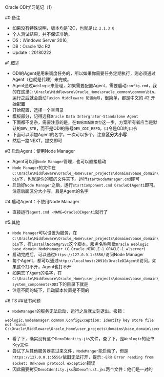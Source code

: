 Oracle ODI学习笔记（1）

#0.备注
- 如果没有特殊说明，版本均是12C，也就是`12.2.1.3.0`
- 个人测试结果，并不保证准确。
- OS：Windows Server 2016,
- DB：Oracle 12c R2
- Update：20180222

#1.概述
- ODI的Agent是用来调度任务的，所以如果你需要任务定期执行，则必须通过Agent（也就是代理）来完成。
- Agent通过`Weblogic`来管理，如果需要配置Agent，需要启动`config.cmd`，我的在这里`C:\Oracle\Middleware\Oracle_Home\oracle_common\common\bin`，运行之后就会启动`Fusion Middleware 配置向导`，很简单，都是中文的
#2.开始配置
- 开始配置，选择一个空目录
- 模板部分，记得选择`Oracle Data Intergrator-Standalone Agent`
- 下面都不复杂，需要注意的是，在`数据库配置类型`这一步，方案所有者应当是默认的`DEV_STB`，而不是ODI的账号`DEV_ODI_REPO`，口令是ODI的口令
- 下面可以添加Agent的名字，一次可以多个，注意**区分大小写**
- 然后一路NEXT，提交即可

#3.启动Agent：使用Node Manager
- Agent可以用`Node Manager`管理，也可以直接启动
- `Node Manager`的文件在`C:\Oracle\Middleware\Oracle_Home\user_projects\domains\base_domain\bin`下，也就是你的域的文件夹下。运行`startNodeManager.cmd`即可
- 启动好`Node Manager`之后，运行`startComponent.cmd OracleDIAgent1`即可。注意后面区分大小写，且是Agent的名字

#4.启动Agent：不使用Node Manager
- 直接运行`agent.cmd -NAME=OracleDIAgent1`就行了


#5.其他
- `Node Manager`可以设置为服务，在`C:\Oracle\Middleware\Oracle_Home\user_projects\domains\base_domain\bin`下，有`installNodeMgrSvc`这个脚本。服务名称叫做`Oracle Weblogic base_domain NodeManager (C_Oracle_MIDDLE~1_ORACLE~1_wlserver)`
- 启动完成后，可以通过`https://127.0.0.1:5556/`访问Node Manager
- 每个Agent，都可以通过`http://localhost:20910/OracleDIAgentB`访问，如果这个打不开，Agent也打不开
- 如果忘了`Agent`的名字，在`C:\Oracle\Middleware\Oracle_Home\user_projects\domains\base_domain\system_components\ODI`下的目录下就是
- 注意不同的域下，启动脚本位置是不同的

#6.TS
##证书问题
- `NodeManager`的服务无法启动，运行之后就立刻退出。报错：
```
weblogic.nodemanager.common.ConfigException: Identity key store file not found: C:\Oracle\Middleware\Oracle_Home\user_projects\domains\base_domain\security\DemoIdentity.jks
```
- 看了下，确实没有这个`DemoIdentity.jks`文件，查了下，是`Weblogic`的证书Key文件
- 尝试了从其他服务器拿过来文件，`NodeManger`能启动了，但是`https://127.0.0.1:5556/`依旧无法打开，提示`:-ERR Error reading from socket: Unknown protocol exception`错误
- 因此需要拷贝`DemoIdentity.jks`和`DemoTrust.jks`两个文件：他们是一对的










